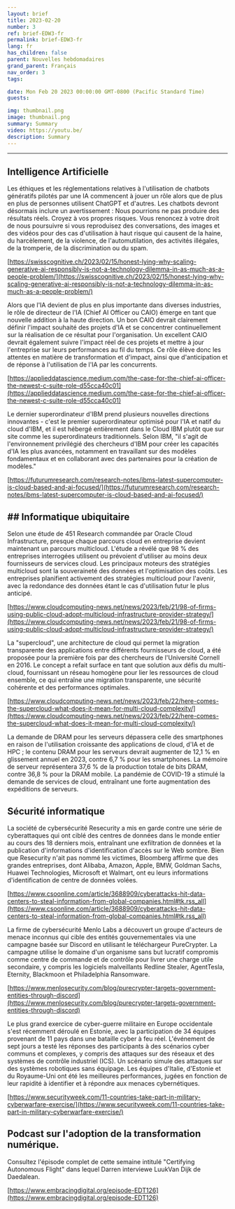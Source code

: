 ```yaml
---
layout: brief
title: 2023-02-20
number: 3
ref: brief-EDW3-fr
permalink: brief-EDW3-fr
lang: fr
has_children: false
parent: Nouvelles hebdomadaires
grand_parent: Français
nav_order: 3
tags:

date: Mon Feb 20 2023 00:00:00 GMT-0800 (Pacific Standard Time)
guests:

img: thumbnail.png
image: thumbnail.png
summary: Summary
video: https://youtu.be/
description: Summary
---
```






---

## Intelligence Artificielle

Les éthiques et les réglementations relatives à l'utilisation de chatbots génératifs pilotés par une IA commencent à jouer un rôle alors que de plus en plus de personnes utilisent ChatGPT et d'autres. Les chatbots devront désormais inclure un avertissement : Nous pourrions ne pas produire des résultats réels. Croyez à vos propres risques. Vous renoncez à votre droit de nous poursuivre si vous reproduisez des conversations, des images et des vidéos pour des cas d'utilisation à haut risque qui causent de la haine, du harcèlement, de la violence, de l'automutilation, des activités illégales, de la tromperie, de la discrimination ou du spam.

[https://swisscognitive.ch/2023/02/15/honest-lying-why-scaling-generative-ai-responsibly-is-not-a-technology-dilemma-in-as-much-as-a-people-problem/](https://swisscognitive.ch/2023/02/15/honest-lying-why-scaling-generative-ai-responsibly-is-not-a-technology-dilemma-in-as-much-as-a-people-problem/)

Alors que l'IA devient de plus en plus importante dans diverses industries, le rôle de directeur de l'IA (Chief AI Officer ou CAIO) émerge en tant que nouvelle addition à la haute direction. Un bon CAIO devrait clairement définir l'impact souhaité des projets d'IA et se concentrer continuellement sur la réalisation de ce résultat pour l'organisation. Un excellent CAIO devrait également suivre l'impact réel de ces projets et mettre à jour l'entreprise sur leurs performances au fil du temps. Ce rôle élève donc les attentes en matière de transformation et d'impact, ainsi que d'anticipation et de réponse à l'utilisation de l'IA par les concurrents.

[https://applieddatascience.medium.com/the-case-for-the-chief-ai-officer-the-newest-c-suite-role-d55cca40c01](https://applieddatascience.medium.com/the-case-for-the-chief-ai-officer-the-newest-c-suite-role-d55cca40c01)

Le dernier superordinateur d'IBM prend plusieurs nouvelles directions innovantes - c'est le premier superordinateur optimisé pour l'IA et natif du cloud d'IBM, et il est hébergé entièrement dans le Cloud IBM plutôt que sur site comme les superordinateurs traditionnels. Selon IBM, "il s'agit de l'environnement privilégié des chercheurs d'IBM pour créer les capacités d'IA les plus avancées, notamment en travaillant sur des modèles fondamentaux et en collaborant avec des partenaires pour la création de modèles."

[https://futurumresearch.com/research-notes/ibms-latest-supercomputer-is-cloud-based-and-ai-focused/](https://futurumresearch.com/research-notes/ibms-latest-supercomputer-is-cloud-based-and-ai-focused/)

## ## Informatique ubiquitaire

Selon une étude de 451 Research commandée par Oracle Cloud Infrastructure, presque chaque parcours cloud en entreprise devient maintenant un parcours multicloud. L'étude a révélé que 98 % des entreprises interrogées utilisent ou prévoient d'utiliser au moins deux fournisseurs de services cloud. Les principaux moteurs des stratégies multicloud sont la souveraineté des données et l'optimisation des coûts. Les entreprises planifient activement des stratégies multicloud pour l'avenir, avec la redondance des données étant le cas d'utilisation futur le plus anticipé.

[https://www.cloudcomputing-news.net/news/2023/feb/21/98-of-firms-using-public-cloud-adopt-multicloud-infrastructure-provider-strategy/](https://www.cloudcomputing-news.net/news/2023/feb/21/98-of-firms-using-public-cloud-adopt-multicloud-infrastructure-provider-strategy/)

La "supercloud", une architecture de cloud qui permet la migration transparente des applications entre différents fournisseurs de cloud, a été proposée pour la première fois par des chercheurs de l'Université Cornell en 2016. Le concept a refait surface en tant que solution aux défis du multi-cloud, fournissant un réseau homogène pour lier les ressources de cloud ensemble, ce qui entraîne une migration transparente, une sécurité cohérente et des performances optimales.

[https://www.cloudcomputing-news.net/news/2023/feb/22/here-comes-the-supercloud-what-does-it-mean-for-multi-cloud-complexity/](https://www.cloudcomputing-news.net/news/2023/feb/22/here-comes-the-supercloud-what-does-it-mean-for-multi-cloud-complexity/)

La demande de DRAM pour les serveurs dépassera celle des smartphones en raison de l'utilisation croissante des applications de cloud, d'IA et de HPC ; le contenu DRAM pour les serveurs devrait augmenter de 12,1 % en glissement annuel en 2023, contre 6,7 % pour les smartphones. La mémoire de serveur représentera 37,6 % de la production totale de bits DRAM, contre 36,8 % pour la DRAM mobile. La pandémie de COVID-19 a stimulé la demande de services de cloud, entraînant une forte augmentation des expéditions de serveurs.

## Sécurité informatique

La société de cybersécurité Resecurity a mis en garde contre une série de cyberattaques qui ont ciblé des centres de données dans le monde entier au cours des 18 derniers mois, entraînant une exfiltration de données et la publication d'informations d'identification d'accès sur le Web sombre. Bien que Resecurity n'ait pas nommé les victimes, Bloomberg affirme que des grandes entreprises, dont Alibaba, Amazon, Apple, BMW, Goldman Sachs, Huawei Technologies, Microsoft et Walmart, ont eu leurs informations d'identification de centre de données volées.

[https://www.csoonline.com/article/3688909/cyberattacks-hit-data-centers-to-steal-information-from-global-companies.html#tk.rss_all](https://www.csoonline.com/article/3688909/cyberattacks-hit-data-centers-to-steal-information-from-global-companies.html#tk.rss_all)

La firme de cybersécurité Menlo Labs a découvert un groupe d'acteurs de menace inconnus qui cible des entités gouvernementales via une campagne basée sur Discord en utilisant le téléchargeur PureCrypter. La campagne utilise le domaine d'un organisme sans but lucratif compromis comme centre de commande et de contrôle pour livrer une charge utile secondaire, y compris les logiciels malveillants Redline Stealer, AgentTesla, Eternity, Blackmoon et Philadelphia Ransomware.

[https://www.menlosecurity.com/blog/purecrypter-targets-government-entities-through-discord](https://www.menlosecurity.com/blog/purecrypter-targets-government-entities-through-discord)

Le plus grand exercice de cyber-guerre militaire en Europe occidentale s'est récemment déroulé en Estonie, avec la participation de 34 équipes provenant de 11 pays dans une bataille cyber à feu réel. L'événement de sept jours a testé les réponses des participants à des scénarios cyber communs et complexes, y compris des attaques sur des réseaux et des systèmes de contrôle industriel (ICS). Un scénario simule des attaques sur des systèmes robotiques sans équipage. Les équipes d'Italie, d'Estonie et du Royaume-Uni ont été les meilleures performances, jugées en fonction de leur rapidité à identifier et à répondre aux menaces cybernétiques.

[https://www.securityweek.com/11-countries-take-part-in-military-cyberwarfare-exercise/](https://www.securityweek.com/11-countries-take-part-in-military-cyberwarfare-exercise/)

## Podcast sur l'adoption de la transformation numérique.

Consultez l'épisode complet de cette semaine intitulé "Certifying Autonomous Flight" dans lequel Darren interviewe LuukVan Dijk de Daedalean.

[https://www.embracingdigital.org/episode-EDT126](https://www.embracingdigital.org/episode-EDT126)


